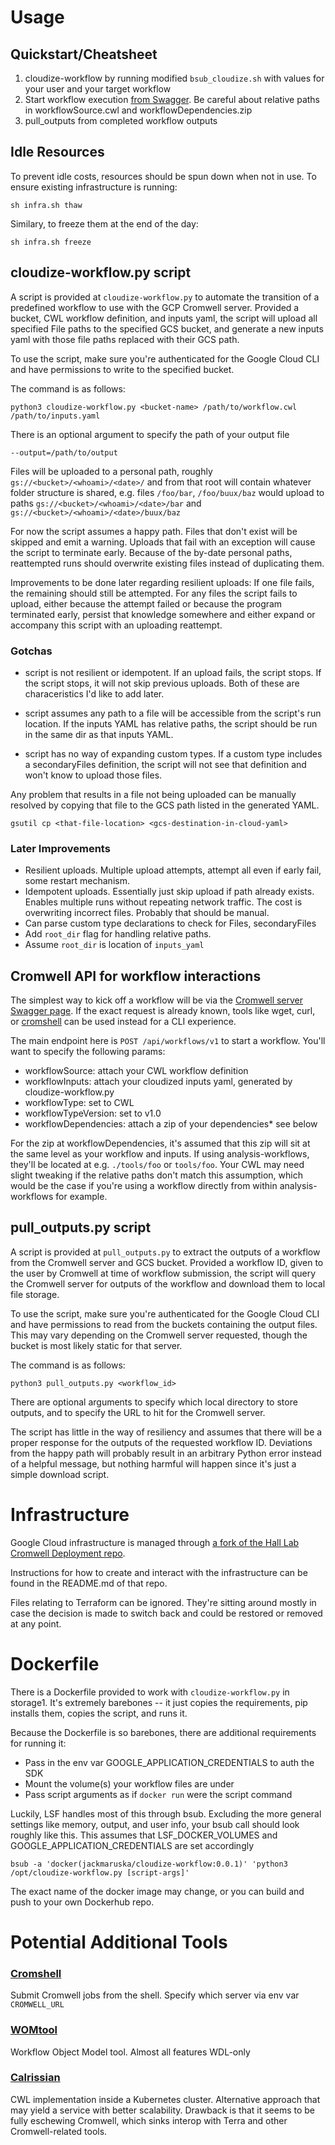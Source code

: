 # Usage

## Quickstart/Cheatsheet

1. cloudize-workflow by running modified `bsub_cloudize.sh` with
   values for your user and your target workflow
1. Start workflow execution [from Swagger](http://34.69.35.61:8000/swagger). Be careful about
   relative paths in workflowSource.cwl and workflowDependencies.zip
1. pull_outputs from completed workflow outputs


## Idle Resources

To prevent idle costs, resources should be spun down when not in use.
To ensure existing infrastructure is running:

    sh infra.sh thaw

Similary, to freeze them at the end of the day:

    sh infra.sh freeze


## cloudize-workflow.py script

A script is provided at `cloudize-workflow.py` to automate the
transition of a predefined workflow to use with the GCP Cromwell
server. Provided a bucket, CWL workflow definition, and inputs yaml,
the script will upload all specified File paths to the specified GCS
bucket, and generate a new inputs yaml with those file paths replaced
with their GCS path.

To use the script, make sure you're authenticated for the Google Cloud
CLI and have permissions to write to the specified bucket.

The command is as follows:

    python3 cloudize-workflow.py <bucket-name> /path/to/workflow.cwl /path/to/inputs.yaml

There is an optional argument to specify the path of your output file

    --output=/path/to/output

Files will be uploaded to a personal path, roughly
`gs://<bucket>/<whoami>/<date>/` and from that root will contain
whatever folder structure is shared, e.g. files `/foo/bar`,
`/foo/buux/baz` would upload to paths `gs://<bucket>/<whoami>/<date>/bar`
and `gs://<bucket>/<whoami>/<date>/buux/baz`

For now the script assumes a happy path. Files that don't exist will
be skipped and emit a warning. Uploads that fail with an exception
will cause the script to terminate early. Because of the by-date
personal paths, reattempted runs should overwrite existing files
instead of duplicating them.

Improvements to be done later regarding resilient uploads:
If one file fails, the remaining should still be attempted. For any
files the script fails to upload, either because the attempt failed or
because the program terminated early, persist that knowledge somewhere
and either expand or accompany this script with an uploading
reattempt.

### Gotchas

- script is not resilient or idempotent. If an upload fails, the
  script stops. If the script stops, it will not skip previous
  uploads. Both of these are characeristics I'd like to add later.

- script assumes any path to a file will be accessible from the
  script's run location. If the inputs YAML has relative paths, the
  script should be run in the same dir as that inputs YAML.

- script has no way of expanding custom types. If a custom type
  includes a secondaryFiles definition, the script will not see that
  definition and won't know to upload those files.

Any problem that results in a file not being uploaded can be manually
resolved by copying that file to the GCS path listed in the generated
YAML.

    gsutil cp <that-file-location> <gcs-destination-in-cloud-yaml>

### Later Improvements

- Resilient uploads. Multiple upload attempts, attempt all even if
  early fail, some restart mechanism.
- Idempotent uploads. Essentially just skip upload if path already
  exists. Enables multiple runs without repeating network traffic. The
  cost is overwriting incorrect files. Probably that should be manual.
- Can parse custom type declarations to check for Files,
  secondaryFiles
- Add `root_dir` flag for handling relative paths.
- Assume `root_dir` is location of `inputs_yaml`


## Cromwell API for workflow interactions

The simplest way to kick off a workflow will be via the [Cromwell
server Swagger page](http://34.69.35.61:8000/swagger). If the exact
request is already known, tools like wget, curl, or
[cromshell](https://github.com/broadinstitute/cromshell)  can be used
instead for a CLI experience.

The main endpoint here is `POST /api/workflows/v1` to start a
workflow. You'll want to specify the following params:
- workflowSource: attach your CWL workflow definition
- workflowInputs: attach your cloudized inputs yaml, generated by
  cloudize-workflow.py
- workflowType: set to CWL
- workflowTypeVersion: set to v1.0
- workflowDependencies: attach a zip of your dependencies* see below

For the zip at workflowDependencies, it's assumed that this zip will
sit at the same level as your workflow and inputs. If using
analysis-workflows, they'll be located at e.g. `./tools/foo` or
`tools/foo`. Your CWL may need slight tweaking if the relative paths
don't match this assumption, which would be the case if you're using a
workflow directly from within analysis-workflows for example.


## pull_outputs.py script

A script is provided at `pull_outputs.py` to extract the outputs of a
workflow from the Cromwell server and GCS bucket. Provided a workflow
ID, given to the user by Cromwell at time of workflow submission, the
script will query the Cromwell server for outputs of the workflow and
download them to local file storage.

To use the script, make sure you're authenticated for the Google Cloud
CLI and have permissions to read from the buckets containing the
output files. This may vary depending on the Cromwell server
requested, though the bucket is most likely static for that server.

The command is as follows:

    python3 pull_outputs.py <workflow_id>

There are optional arguments to specify which local directory to store
outputs, and to specify the URL to hit for the Cromwell server.

The script has little in the way of resiliency and assumes that there
will be a proper response for the outputs of the requested workflow
ID. Deviations from the happy path will probably result in an
arbitrary Python error instead of a helpful message, but nothing
harmful will happen since it's just a simple download script.



# Infrastructure

Google Cloud infrastructure is managed through [a fork of the Hall Lab
Cromwell Deployment repo](https://github.com/hall-lab/cromwell-deployment).

Instructions for how to create and interact with the infrastructure
can be found in the README.md of that repo.

Files relating to Terraform can be ignored. They're sitting around
mostly in case the decision is made to switch back and could be
restored or removed at any point.

# Dockerfile

There is a Dockerfile provided to work with `cloudize-workflow.py` in
storage1. It's extremely barebones -- it just copies the requirements,
pip installs them, copies the script, and runs it.

Because the Dockerfile is so barebones, there are additional
requirements for running it:
- Pass in the env var GOOGLE_APPLICATION_CREDENTIALS to auth the SDK
- Mount the volume(s) your workflow files are under
- Pass script arguments as if `docker run` were the script command

Luckily, LSF handles most of this through bsub. Excluding the more
general settings like memory, output, and user info, your bsub call
should look roughly like this. This assumes that LSF_DOCKER_VOLUMES
and GOOGLE_APPLICATION_CREDENTIALS are set accordingly
```
bsub -a 'docker(jackmaruska/cloudize-workflow:0.0.1)' 'python3 /opt/cloudize-workflow.py [script-args]'
```
The exact name of the docker image may change, or you can build and
push to your own Dockerhub repo.



# Potential Additional Tools

### [Cromshell](https://github.com/broadinstitute/cromshell)
Submit Cromwell jobs from the shell.
Specify which server via env var `CROMWELL_URL`

### [WOMtool](https://cromwell.readthedocs.io/en/stable/WOMtool/)
Workflow Object Model tool. Almost all features WDL-only

### [Calrissian](https://github.com/Duke-GCB/calrissian)
CWL implementation inside a Kubernetes cluster. Alternative approach
that may yield a service with better scalability. Drawback is that it
seems to be fully eschewing Cromwell, which sinks interop with Terra
and other Cromwell-related tools.
